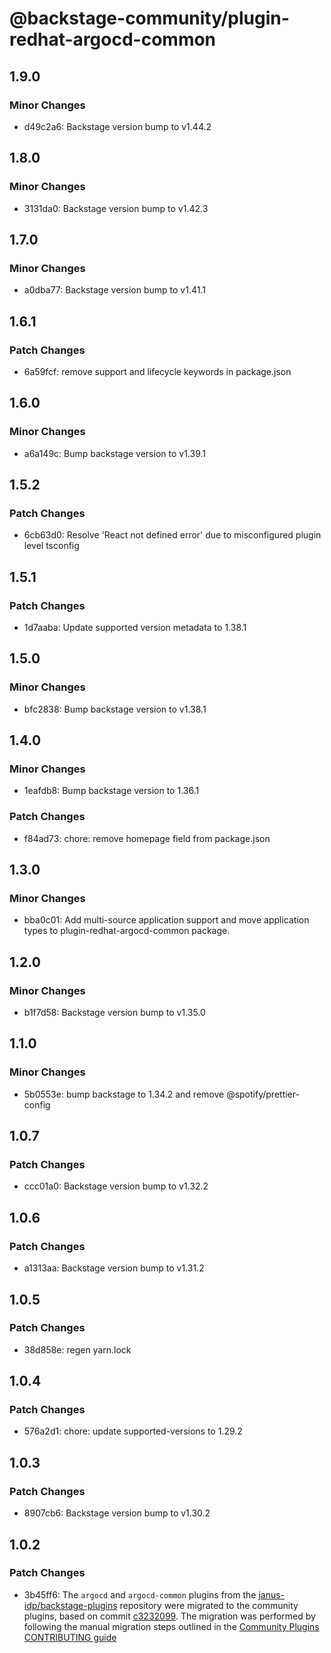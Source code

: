 # @backstage-community/plugin-redhat-argocd-common

## 1.9.0

### Minor Changes

- d49c2a6: Backstage version bump to v1.44.2

## 1.8.0

### Minor Changes

- 3131da0: Backstage version bump to v1.42.3

## 1.7.0

### Minor Changes

- a0dba77: Backstage version bump to v1.41.1

## 1.6.1

### Patch Changes

- 6a59fcf: remove support and lifecycle keywords in package.json

## 1.6.0

### Minor Changes

- a6a149c: Bump backstage version to v1.39.1

## 1.5.2

### Patch Changes

- 6cb63d0: Resolve 'React not defined error' due to misconfigured plugin level tsconfig

## 1.5.1

### Patch Changes

- 1d7aaba: Update supported version metadata to 1.38.1

## 1.5.0

### Minor Changes

- bfc2838: Bump backstage version to v1.38.1

## 1.4.0

### Minor Changes

- 1eafdb8: Bump backstage version to 1.36.1

### Patch Changes

- f84ad73: chore: remove homepage field from package.json

## 1.3.0

### Minor Changes

- bba0c01: Add multi-source application support and move application types to plugin-redhat-argocd-common package.

## 1.2.0

### Minor Changes

- b1f7d58: Backstage version bump to v1.35.0

## 1.1.0

### Minor Changes

- 5b0553e: bump backstage to 1.34.2 and remove @spotify/prettier-config

## 1.0.7

### Patch Changes

- ccc01a0: Backstage version bump to v1.32.2

## 1.0.6

### Patch Changes

- a1313aa: Backstage version bump to v1.31.2

## 1.0.5

### Patch Changes

- 38d858e: regen yarn.lock

## 1.0.4

### Patch Changes

- 576a2d1: chore: update supported-versions to 1.29.2

## 1.0.3

### Patch Changes

- 8907cb6: Backstage version bump to v1.30.2

## 1.0.2

### Patch Changes

- 3b45ff6: The `argocd` and `argocd-common` plugins from the [janus-idp/backstage-plugins](https://github.com/janus-idp/backstage-plugins) repository were migrated to the community plugins, based on commit [c3232099](https://github.com/janus-idp/backstage-plugins/commit/c3232099). The migration was performed by following the manual migration steps outlined in the [Community Plugins CONTRIBUTING guide](https://github.com/backstage/community-plugins/blob/main/CONTRIBUTING.md#migrating-a-plugin)
